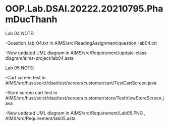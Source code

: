 # OOP.Lab.DSAI.20222.20210795.PhamDucThanh
Lab 04 NOTE:

-Question_lab_04.txt in AIMS/src/ReadingAssignment/question_lab04.txt

-New updated UML diagram in AIMS/src/Requirement/update-class-diagram/aims-project/lab04.asta

Lab 05 NOTE:

-Cart screen  test in AIMS/src/hust/soict/dsai/test/screen/customer/cart/TestCartScreen.java

-Store screen cart test in AIMS/src/hust/soict/dsai/test/screen/customer/store/TestViewStoreScreen.java

-New updated UML diagram in AIMS/src/Requirement/Lab05.PNG , AIMS/src/Requirement/lab05.asta

